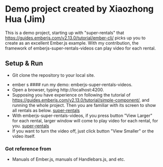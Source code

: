 # Demo project created by Xiaozhong Hua (Jim)
This is a demo project, starting up with "super-rentals" that https://guides.emberjs.com/v2.13.0/tutorial/ember-cli/ picks up you to create as an excellent Ember.js example. With my contribution, the framework of emberjs-super-rentals-videos can play video for each rental.

## Setup & Run

- Git clone the repository to your local site.

* ember s #### run my demo: emberjs-super-rentals-videos.
* Open a browser, typing http://localhost:4200.
* Supposing you have experience on following the tutorial of https://guides.emberjs.com/v2.13.0/tutorial/simple-component/, and running the whole project. Then you are familiar with its screen to show all rentals as below.
[super-rentals](screenshot-2017-05-14-01.png)
* With emberjs-super-rentals-videos, if you press button "View Larger" for each rental, larger window will come to play video for each rental, for you.
[super-rentals](screenshot-2017-05-14-02.png)
* If you want to turn the video off, just click button "View Smaller" or the video itself. 

### Got reference from
- Manuals of Ember.js, manuals of Handlebars.js, and etc.
